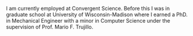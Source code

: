 I am currently employed at Convergent Science. Before this I was in graduate school at University of Wisconsin-Madison where I earned a PhD. in Mechanical Engineer with a minor in Computer Science under the supervision of Prof. Mario F. Trujillo.